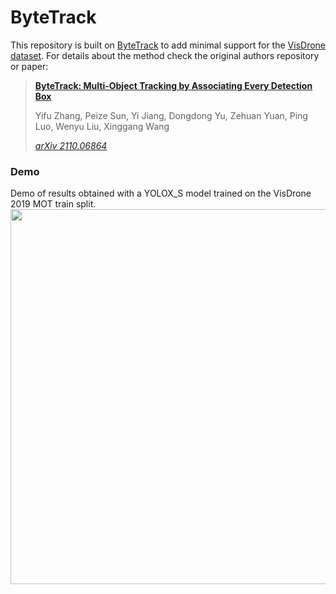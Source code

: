 # ByteTrack

This repository is built on [ByteTrack](https://github.com/ifzhang/ByteTrack) to add minimal support for the [VisDrone dataset](http://aiskyeye.com/). For details about the method check the original authors repository or paper:

> [**ByteTrack: Multi-Object Tracking by Associating Every Detection Box**](https://arxiv.org/abs/2110.06864)
> 
> Yifu Zhang, Peize Sun, Yi Jiang, Dongdong Yu, Zehuan Yuan, Ping Luo, Wenyu Liu, Xinggang Wang
> 
> *[arXiv 2110.06864](https://arxiv.org/abs/2110.06864)*

### Demo 
Demo of results obtained with a YOLOX_S model trained on the VisDrone 2019 MOT train split.
<img src="assets/demo_gif_VD_compressed.gif" width="600"/>
